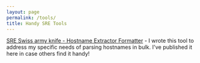 ```yaml
---
layout: page
permalink: /tools/
title: Handy SRE Tools
---
```


 [SRE Swiss army knife - Hostname Extractor Formatter](/hostname) - I wrote this tool to address my specific needs of parsing hostnames in bulk. I've published it here in case others find it handy! 
